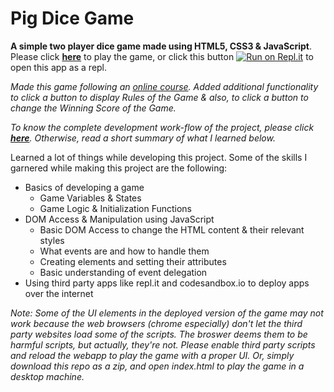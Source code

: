 # Pig Dice Game


<strong>A simple two player dice game made using HTML5, CSS3 &amp; JavaScript</strong>. Please click <strong><a href="https://pig-dice-game.chsriram.repl.co/">here</a></strong> to play the game, or click this button [![Run on Repl.it](https://repl.it/badge/github/Ch-sriram/Pig-Dice-Game)](https://repl.it/github/Ch-sriram/Pig-Dice-Game) to open this app as a repl.

*Made this game following an [online course](https://www.udemy.com/the-complete-javascript-course/). Added additional functionality to click a button to display Rules of the Game & also, to click a button to change the Winning Score of the Game.*

*To know the complete development work-flow of the project, please click <strong>[here](https://github.com/Ch-sriram/JavaScript#js-dom-the-pig-game)</strong>. Otherwise, read a short summary of what I learned below.*

Learned a lot of things while developing this project. Some of the skills I garnered while making this project are the following:
- Basics of developing a game
  - Game Variables & States
  - Game Logic & Initialization Functions
- DOM Access & Manipulation using JavaScript
  - Basic DOM Access to change the HTML content & their relevant styles
  - What events are and how to handle them
  - Creating elements and setting their attributes
  - Basic understanding of event delegation
- Using third party apps like repl.it and codesandbox.io to deploy apps over the internet

*Note: Some of the UI elements in the deployed version of the game may not work because the web browsers (chrome especially) don't let the third party websites load some of the scripts. The broswer deems them to be harmful scripts, but actually, they're not. Please enable third party scripts and reload the  webapp to play the game with a proper UI. Or, simply download this repo as a zip, and open index.html to play the game in a desktop machine.*